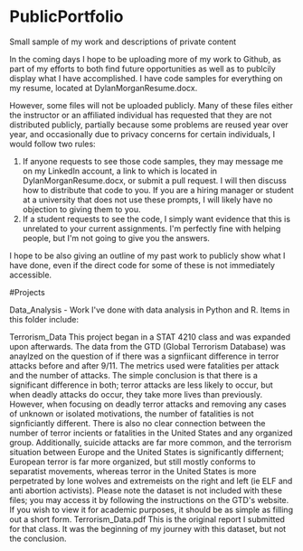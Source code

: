 # PublicPortfolio
Small sample of my work and descriptions of private content

In the coming days I hope to be uploading more of my work to Github, as part of my efforts to both find future opportunities as well as to publcily display what I have accomplished. I have code samples for everything on my resume, located at DylanMorganResume.docx.

However, some files will not be uploaded publicly. Many of these files either the instructor or an affiliated individual has requested that they are not distributed publicly, partially because some problems are reused year over year, and occasionally due to privacy concerns for certain individuals, I would follow two rules:

1. If anyone requests to see those code samples, they may message me on my LinkedIn account, a link to which is located in DylanMorganResume.docx, or submit a pull request. I will then discuss how to distribute that code to you. If you are a hiring manager or student at a university that does not use these prompts, I will likely have no objection to giving them to you.
2. If a student requests to see the code, I simply want evidence that this is unrelated to your current assignments. I'm perfectly fine with helping people, but I'm not going to give you the answers.

I hope to be also giving an outline of my past work to publicly show what I have done, even if the direct code for some of these is not immediately accessible.


#Projects

Data_Analysis - Work I've done with data analysis in Python and R. Items in this folder include:

Terrorism_Data
	This project began in a STAT 4210 class and was expanded upon afterwards. The data from the GTD (Global Terrorism Database) was anaylzed on the question of if there was a signfiicant difference in terror attacks before and after 9/11. The metrics used were fatalities per attack and the number of attacks. The simple conclusion is that there is a significant difference in both; terror attacks are less likely to occur, but when deadly attacks do occur, they take more lives than previously. However, when focusing on deadly terror attacks and removing any cases of unknown or isolated motivations, the number of fatalities is not signficiantly different. There is also no clear connection between the number of terror incients or fatalities in the United States and any organized group. Additionally, suicide attacks are far more common, and the terrorism situation between Europe and the United States is significantly differnent; European terror is far more organized, but still mostly conforms to separatist movements, whereas terror in the United States is more perpetrated by lone wolves and extremeists on the right and left (ie ELF and anti abortion activists).
Please note the dataset is not included with these files; you may access it by following the instructions on the GTD's website. If you wish to view it for academic purposes, it should be as simple as filling out a short form.
Terrorism_Data.pdf
	This is the original report I submitted for that class. It was the beginning of my journey with this dataset, but not the conclusion.